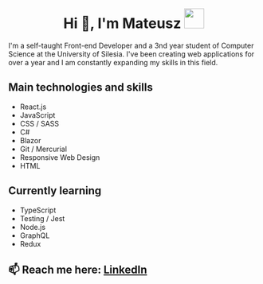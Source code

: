 <h1 align="center">Hi 👋, I'm Mateusz <img height="40" src="https://emoji.gg/assets/emoji/5206-pug-dance.gif"></h1>

I'm a self-taught Front-end Developer and a 3nd year student of Computer Science at the University of Silesia. I've been creating web applications for over a year and I am constantly expanding my skills in this field.

## Main technologies and skills

- React.js
- JavaScript
- CSS / SASS
- C#
- Blazor
- Git / Mercurial
- Responsive Web Design
- HTML

## Currently learning 
- TypeScript
- Testing / Jest
- Node.js
- GraphQL
- Redux

## 📫 Reach me here: [LinkedIn](https://www.linkedin.com/in/mateusz-penkala-060540209/)

